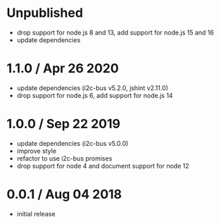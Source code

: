 Unpublished
===========

  * drop support for node.js 8 and 13, add support for node.js 15 and 16
  * update dependencies

1.1.0 / Apr 26 2020
===================

  * update dependencies (i2c-bus v5.2.0, jshint v2.11.0)
  * drop support for node.js 6, add support for node.js 14

1.0.0 / Sep 22 2019
===================

  * update dependencies (i2c-bus v5.0.0)
  * improve style
  * refactor to use i2c-bus promises
  * drop support for node 4 and document support for node 12

0.0.1 / Aug 04 2018
===================

  * initial release

